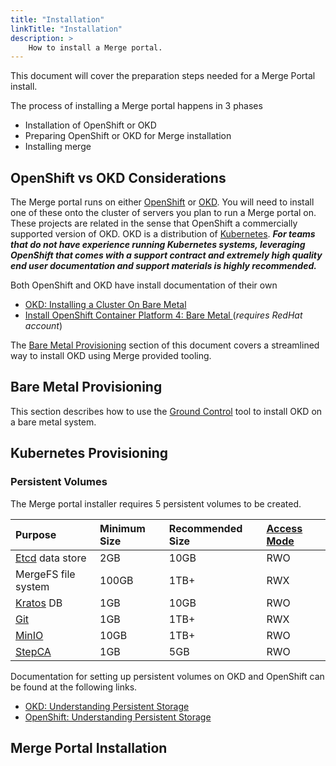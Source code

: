 ```yaml
---
title: "Installation"
linkTitle: "Installation"
description: >
    How to install a Merge portal.
---
```


This document will cover the preparation steps needed for a Merge Portal
install.

The process of installing a Merge portal happens in 3 phases
- Installation of OpenShift or OKD
- Preparing OpenShift or OKD for Merge installation
- Installing merge

## OpenShift vs OKD Considerations

The Merge portal runs on either [OpenShift](https://www.openshift.com/) or
[OKD](https://www.okd.io/). You will need to install one of these onto the
cluster of servers you plan to run a Merge portal on. These projects are related
in the sense that OpenShift a commercially supported version of OKD. OKD is a
distribution of [Kubernetes](https://www.k8s.io/). **_For teams that do not have
experience running Kubernetes systems, leveraging OpenShift that comes with a
support contract and extremely high quality end user documentation and support
materials is highly recommended._**

Both OpenShift and OKD have install documentation of their own

- <a href="https://docs.okd.io/latest/installing/installing_bare_metal/installing-bare-metal.html" target="_blank">
    OKD: Installing a Cluster On Bare Metal
  </a>
- <a href="https://cloud.redhat.com/openshift/install/metal" target="_blank">
    Install OpenShift Container Platform 4: Bare Metal
  </a> (<i>requires RedHat account</i>)

The [Bare Metal Provisioning](#bare-metal-provisioning) section of this document
covers a streamlined way to install OKD using Merge provided tooling.


## Bare Metal Provisioning

This section describes how to use the [Ground Control](https://gitlab.com/mergetb/ops/ground-control)
tool to install OKD on a bare metal system.

## Kubernetes Provisioning

### Persistent Volumes

The Merge portal installer requires 5 persistent volumes to be created.

| Purpose | Minimum Size | Recommended Size | [Access Mode](https://kubernetes.io/docs/concepts/storage/persistent-volumes/#access-modes) |
|:---|:---|:---|:---|
| [Etcd](https://www.etcd.io/) data store | 2GB | 10GB | RWO |
| MergeFS file system | 100GB | 1TB+ | RWX |
| [Kratos](https://www.ory.sh/kratos/) DB | 1GB | 10GB | RWO |
| [Git](https://git-scm.com/) | 1GB | 1TB+ | RWX |
| [MinIO](https://www.min.io/) | 10GB | 1TB+ | RWO |
| [StepCA](https://smallstep.com/docs/step-ca) | 1GB | 5GB | RWO |

Documentation for setting up persistent volumes on OKD and OpenShift can be
found at the following links.

- <a href="https://docs.okd.io/latest/storage/understanding-persistent-storage.html" target="_blank">
    OKD: Understanding Persistent Storage
  </a>
- <a href="https://docs.openshift.com/dedicated/4/storage/understanding-persistent-storage.html" target="_blank">
    OpenShift: Understanding Persistent Storage
  </a>


## Merge Portal Installation
